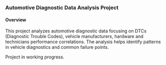 ### Automotive Diagnostic Data Analysis Project
#### Overview
This project analyzes automotive diagnostic data focusing on DTCs (Diagnostic Trouble Codes), vehicle manufacturers, hardware and technicians performance correlations. The analysis helps identify patterns in vehicle diagnostics and common failure points.

Project in working progress.
